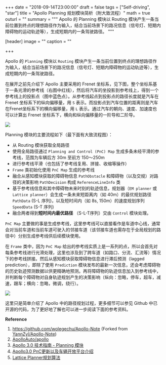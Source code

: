 +++
date = "2018-09-14T23:00:00"
draft = false
tags = ["Self-driving", "star"]
title = "Apollo Planning 规划模块简析（附大致流程）"
math = true
outurl = ""
summary = """
Apollo 的 Planning 模块以 Routing 模块产生一条当前位置到终点的理想路径作为输入，结合当前场景下的路况信息（信号灯、短期内障碍物的运动轨迹等），生成短期内的一条驾驶路径。
"""

[header]
image = ""
caption = ""

+++

Apollo 的 `Planning` 模块以 `Routing` 模块产生一条当前位置到终点的理想路径作为输入，结合当前场景下的路况信息（信号灯、短期内障碍物的运动轨迹等），生成短期内的一条驾驶路径。

在展开之前先介绍下 Apollo 主要采用的 Frenet 坐标系，见下图，整个坐标系基于一条光滑的参考线（右图中红线），然后将汽车的坐投影到参考线上，得到一个参考线上的投影点（图中蓝色点）。从参考线起点到投影点的路径长度就是汽车在 Frenet 坐标系下的纵向偏移量，用 `S` 表示。而投影点到汽车位置的距离则是汽车在Frenet坐标系下的横向偏移量，用 `L` 表示。通过汽车的朝向、速度、加速度也可以计算出 Frenet 坐标系下，横向和纵向偏移量的一阶导和二阶导。

![](/img/post/apollo_frenet.png)

Planning 模块的主要流程如下（最下面有大致流程图）：

- 从 Routing 模块获取全局路径
- 使用全局路径通过 `Planning and Control (PnC) Map` 生成多条未经平滑的参考线，范围为车辆后方 30m 至前方 150～250m
- 进行参考线平滑（也包括了参考线复用、拼接、收缩等操作）
- `Frame` 类初始化使用 `PnC Map` 生成的参考线
- 融合从感知模块获取的障碍物信息 `PathObstacle` 和障碍物（以及交规）对路径的决策影响 `PathDecision` 构成 `ReferenceLineInfo` 类
- 基于参考线信息和其中障碍物未来时刻的轨迹信息，规划器（`EM planner` 或 `Lattice planner`）会生成一条未来短距离内（如 40m）的最优规划路径 `PathData` (S-L 序列)，以及短时间内（如 8s, 150m）的速度规划序列 `SpeedData` (S-T 序列)
- 融合两者得到**短时间内最优路径** （S-L-T序列）交由 `Control` 模块处理。

`PnC Map` 主要做的事是生成参考线，这里参考线可以直接看作是车道中心线，通常会对当前车道和当前车道可驶入的邻接车道（该邻接车道也需存在于全局规划的路径中）分别生成参考线供后续模块使用。

在 `Frame` 类中，因为 `PnC Map` 给出的参考线实质上是一系列的点，所以会首先对每条参考线进行光滑处理，这里也涉及到了跨车道（如路口、分流、汇流等）情况下的参考线拼接。然后从感知模块获取障碍物信息进行滞后预测（lagged prediction），即除了使用 `Prediction` 模块发布的最新一次信息，还会考虑障碍物的历史轨迹预测数据以供更精确地预测。再将障碍物的轨迹信息加入到参考线中，并判断每个障碍物对自身轨迹规划产生的决策影响（纵向：忽略，停车，超车，减速，跟车；横向：忽略，微调，绕行）。

![](/img/post/apollo_planning_flowchart.png)

这里只是简单介绍了 Apollo 中的路径规划过程，更多细节可以参见 Github 中已开源的代码，为了更好地了解也可以进一步阅读下面的参考资料。

**Reference**

1. https://github.com/wolegechu/Apollo-Note (Forked from [YannZyl/Apollo-Note](https://github.com/YannZyl/Apollo-Note))
2. [ApolloAuto/apollo](https://github.com/ApolloAuto/apollo)
3. [Apollo 3.0 技术指南 - Planning 模块](https://github.com/ApolloAuto/apollo/blob/master/modules/planning/README.md)
4. [Apollo3.0 PnC更新以及车辆开放平台介绍](https://mp.weixin.qq.com/s?__biz=MzI1NjkxOTMyNQ==&mid=2247485310&idx=1&sn=830f95c8fe1c0fe300ab4baa735361d5&chksm=ea1e150cdd699c1a149879f5d044b6ed866d0ae5d30c59aa571cdbcad2cad738c964c397fcdd&mpshare=1&scene=1&srcid=0914fHtF0ADvSZWvZ7WSioeu&rd2werd=1#wechat_redirect)
5. [Lattice Planner规划算法](https://mp.weixin.qq.com/s?__biz=MzI1NjkxOTMyNQ==&mid=2247485354&idx=1&sn=c8f65591fe727904a8e1e440fb6827b9&chksm=ea1e15d8dd699cce46d296ede37177ccc8cc2f6c275ebd5c5b2f8008248f7d64de201e6ee1bf&mpshare=1&scene=1&srcid=0914R7kJdKmCmX6XxA0NTUXp&rd2werd=1#wechat_redirect)